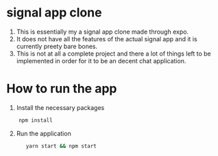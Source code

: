 # signal app clone
1. This is essentially my a signal app clone made through expo.
2. It does not have all the features of the actual signal app and it is currently preety bare bones.
3. This is not at all a complete project and there a lot of things left to be implemented in order for it to be an decent chat application.

# How to run the app

1. Install the necessary packages
  ```sh
      npm install
  ```
2. Run the application
   ```sh
      yarn start && npm start
   ```
